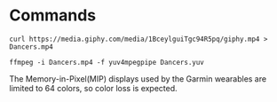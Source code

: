# Commands
`curl https://media.giphy.com/media/1BceylguiTgc94R5pq/giphy.mp4 > Dancers.mp4`

`ffmpeg -i Dancers.mp4 -f yuv4mpegpipe Dancers.yuv`


The Memory-in-Pixel(MIP) displays used by the Garmin wearables are limited to 64 colors, so color loss is expected.


